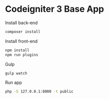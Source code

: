 # Codeigniter 3 Base App

Install back-end

```bash
composer install
```

Install front-end

```bash
npm install
npm run plugins
```

Gulp

```bash
gulp watch
```

Run app

```bash
php -S 127.0.0.1:8000 -t public
```

